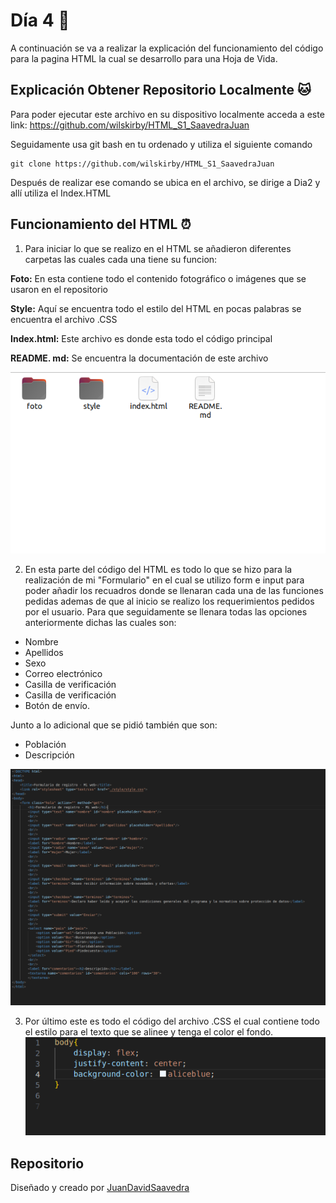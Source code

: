 # Día 4 👀

A continuación se va a realizar la explicación del funcionamiento del código para la pagina HTML la cual se desarrollo para una Hoja de Vida.

## Explicación  Obtener Repositorio Localmente 🐱

Para poder ejecutar este archivo en su dispositivo localmente acceda a este link:  https://github.com/wilskirby/HTML_S1_SaavedraJuan

Seguidamente usa git bash en tu ordenado y utiliza el siguiente comando

    git clone https://github.com/wilskirby/HTML_S1_SaavedraJuan
Después de realizar ese comando se ubica en el archivo, se dirige a Dia2 y allí utiliza el Index.HTML

## Funcionamiento del HTML ⏰
1. Para iniciar lo que se realizo en el HTML se añadieron diferentes carpetas las cuales cada una tiene su funcion:

**Foto:** En esta contiene todo el contenido fotográfico o imágenes que se usaron en el repositorio

**Style:** Aquí se encuentra todo el estilo del HTML en pocas palabras se encuentra el archivo .CSS

**Index.html:** Este archivo es donde esta todo el código principal

**README. md:** Se encuentra la documentación de este archivo

![enter image description here](https://github.com/wilskirby/HTML_S1_SaavedraJuan/blob/main/Dia4/foto/doc3.png?raw=true)

2. En esta parte del código del HTML es todo lo que se hizo para la realización de mi "Formulario" en el cual se utilizo form e input para poder añadir los recuadros donde se llenaran cada una de las funciones pedidas ademas de que al inicio se realizo los requerimientos pedidos por el usuario.
Para que seguidamente se llenara todas las opciones anteriormente dichas las cuales son:
-   Nombre
-   Apellidos
-   Sexo
-   Correo electrónico
-   Casilla de verificación
-   Casilla de verificación
-   Botón de envío.

Junto a lo adicional que se pidió también que son:
-   Población
-   Descripción

![enter image description here](https://github.com/wilskirby/HTML_S1_SaavedraJuan/blob/main/Dia4/foto/doc1.png?raw=true)

 3.  Por último este es todo el código del archivo .CSS el cual contiene todo el estilo para el texto que se alinee y  tenga el color el fondo.
![enter image description here](https://github.com/wilskirby/HTML_S1_SaavedraJuan/blob/main/Dia4/foto/doc2.png?raw=true)


## Repositorio
Diseñado y creado por [JuanDavidSaavedra](https://github.com/wilskirby)
